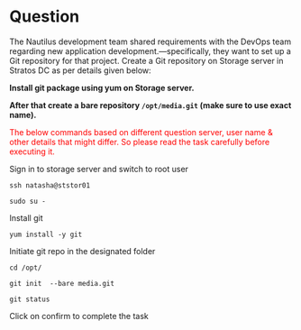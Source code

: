 # Question
The Nautilus development team shared requirements with the DevOps team regarding new application development.—specifically, they want to set up a Git repository for that project. Create a Git repository on Storage server in Stratos DC as per details given below:

**Install git package using yum on Storage server.**

**After that create a bare repository `/opt/media.git` (make sure to use exact name).**

<span style="color: red;">The below commands based on different question server, user name & other details that might differ. So please read the task carefully before executing it. </span>

Sign in to storage server and switch to root user
```
ssh natasha@ststor01
```
```
sudo su -
```
Install git
```
yum install -y git
```
Initiate git repo in the designated folder
```
cd /opt/
```
```
git init  --bare media.git
```
```
git status
```
Click on confirm to complete the task

